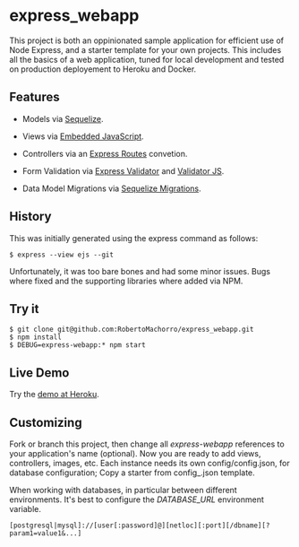# express_webapp

This project is both an oppinionated sample application for efficient use of Node Express, and a starter template for your own projects. This includes all the basics of a web application, tuned for local development and tested on production deployement to Heroku and Docker.

## Features

* Models via [Sequelize](http://docs.sequelizejs.com/).
* Views via [Embedded JavaScript](http://ejs.co/).
* Controllers via an [Express Routes](https://expressjs.com/en/guide/routing.html) convetion.

* Form Validation via [Express Validator](https://express-validator.github.io/docs/index.html) and [Validator JS](https://github.com/chriso/validator.js).
* Data Model Migrations via [Sequelize Migrations](http://docs.sequelizejs.com/manual/tutorial/migrations.html).

## History

This was initially generated using the express command as follows:

	$ express --view ejs --git

Unfortunately, it was too bare bones and had some minor issues. Bugs where fixed and the supporting libraries where added via NPM.

## Try it

	$ git clone git@github.com:RobertoMachorro/express_webapp.git
	$ npm install
	$ DEBUG=express-webapp:* npm start

## Live Demo

Try the [demo at Heroku](https://express-webapp-demo.herokuapp.com).

## Customizing

Fork or branch this project, then change all *express-webapp* references to your application's name (optional). Now you are ready to add views, controllers, images, etc. Each instance needs its own config/config.json, for database configuration; Copy a starter from config_.json template.

When working with databases, in particular between different environments. It's best to configure the *DATABASE_URL* environment variable.

	[postgresql|mysql]://[user[:password]@][netloc][:port][/dbname][?param1=value1&...]
